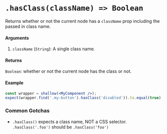 # `.hasClass(className) => Boolean`

Returns whether or not the current node has a `className` prop including the passed in class name.


#### Arguments

1. `className` (`String`): A single class name.



#### Returns

`Boolean`: whether or not the current node has the class or not.



#### Example


```jsx
const wrapper = shallow(<MyComponent />);
expect(wrapper.find('.my-button').hasClass('disabled')).to.equal(true);
```

### Common Gotchas

- `.hasClass()` expects a class name, NOT a CSS selector. `.hasClass('.foo')` should be
`.hasClass('foo')`
